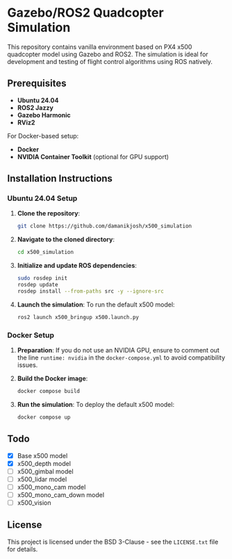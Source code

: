 # Gazebo/ROS2 Quadcopter Simulation

This repository contains vanilla environment based on PX4 x500 quadcopter model using Gazebo and ROS2. The simulation is ideal for development and testing of flight control algorithms using ROS natively.

## Prerequisites

- **Ubuntu 24.04**
- **ROS2 Jazzy**
- **Gazebo Harmonic**
- **RViz2**

For Docker-based setup:
- **Docker**
- **NVIDIA Container Toolkit** (optional for GPU support)

## Installation Instructions

### Ubuntu 24.04 Setup

1. **Clone the repository**:
   ```bash
   git clone https://github.com/damanikjosh/x500_simulation
   ```

2. **Navigate to the cloned directory**:
   ```bash
   cd x500_simulation
   ```

3. **Initialize and update ROS dependencies**:
   ```bash
   sudo rosdep init
   rosdep update
   rosdep install --from-paths src -y --ignore-src
   ```

4. **Launch the simulation**:
   To run the default x500 model:
   ```bash
   ros2 launch x500_bringup x500.launch.py
   ```

### Docker Setup

1. **Preparation**:
   If you do not use an NVIDIA GPU, ensure to comment out the line `runtime: nvidia` in the `docker-compose.yml` to avoid compatibility issues.

2. **Build the Docker image**:
   ```bash
   docker compose build
   ```

3. **Run the simulation**:
   To deploy the default x500 model:
   ```bash
   docker compose up
   ```

## Todo

- [x] Base x500 model
- [x] x500_depth model
- [ ] x500_gimbal model
- [ ] x500_lidar model
- [ ] x500_mono_cam model
- [ ] x500_mono_cam_down model
- [ ] x500_vision

## License

This project is licensed under the BSD 3-Clause - see the `LICENSE.txt` file for details.
